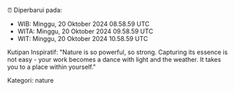 ⏰ Diperbarui pada:
- WIB: Minggu, 20 Oktober 2024 08.58.59 UTC
- WITA: Minggu, 20 Oktober 2024 09.58.59 UTC
- WIT: Minggu, 20 Oktober 2024 10.58.59 UTC

Kutipan Inspiratif:
"Nature is so powerful, so strong. Capturing its essence is not easy - your work becomes a dance with light and the weather. It takes you to a place within yourself."


Kategori: nature

